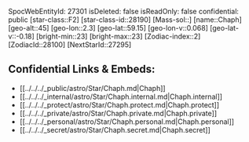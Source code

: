 ﻿---
location: [59.15,2.3,45]
type: Station
tags:
- astro/Star

---
SpocWebEntityId: 27301
isDeleted: false
isReadOnly: false
confidential: public
[star-class::F2]
[star-class-id::28190]
[Mass-sol::]
[name::Chaph]
[geo-alt::45]
[geo-lon::2.3]
[geo-lat::59.15]
[geo-lon-v::0.068]
[geo-lat-v::-0.18]
[bright-min::23]
[bright-max::23]
[Zodiac-index::2]
[ZodiacId::28100]
[NextStarId::27295]



## Confidential Links & Embeds: 
- [[../../../_public/astro/Star/Chaph.md|Chaph]] 
- [[../../../_internal/astro/Star/Chaph.internal.md|Chaph.internal]] 
- [[../../../_protect/astro/Star/Chaph.protect.md|Chaph.protect]] 
- [[../../../_private/astro/Star/Chaph.private.md|Chaph.private]] 
- [[../../../_personal/astro/Star/Chaph.personal.md|Chaph.personal]] 
- [[../../../_secret/astro/Star/Chaph.secret.md|Chaph.secret]]

